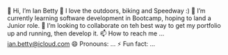 👋 Hi, I’m Ian Betty
👀 I love the outdoors, biking and Speedway :)
🌱 I’m currently learning software development in Bootcamp, hoping to land a Junior role.
💞️ I’m looking to collaborate on teh best way to get my portfolio up and running, then develop it.
📫 How to reach me ... ian.betty@icloud.com
😄 Pronouns: ...
⚡ Fun fact: ...
